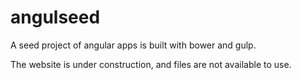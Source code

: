 angulseed
============

A seed project of angular apps is built with bower and gulp.

The website is under construction, and files are not available to use.